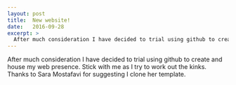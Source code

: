 ```yaml
---
layout: post
title:  New website!
date:   2016-09-28
excerpt: >
  After much consideration I have decided to trial using github to create and house my web presence. Stick with me as I try to work out the kinks. Thanks to Sara Mostafavi for suggesting I clone her template.
---
```


After much consideration I have decided to trial using github to create and house my web presence. Stick with me as I try to work out the kinks. Thanks to Sara Mostafavi for suggesting I clone her template.

